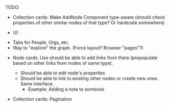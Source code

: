 
TODO:
* Collection cards: Make AddNode Component type-aware (should check properties of other similar nodes of that type?  Or hardcode somewhere)

* UI: 
 - Tabs for People, Orgs, etc.
 - Way to "explore" the graph.  (Force layout?  Browser "pages"?)

* Node cards: Use should be able to add links from there (prepopulate based on other links from nodes of same type).
   - Should be able to edit node's properties
   - Should be able to link to existing other nodes or create new ones.  Same interface.
     * Example: Adding a note to someone
    
* Collection cards: Pagination